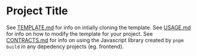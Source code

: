 # Project Title

See [TEMPLATE.md](./docs/TEMPLATE.md) for info on intially cloning the template.
See [USAGE.md](./docs/USAGE.md) for info on how to modify the template for your project.
See [CONTRACTS.md]('./docs/CONTRACTS.md) for info on using the Javascript library created by `pnpm build` in any depedency projects (eg. frontend).
